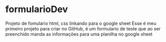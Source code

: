 # formularioDev
Projeto de fomulario html, css linkando para o google sheet
Esse é meu primeiro projeto para criar no GitHub, é um formulario de teste que ao ser preenchido manda as informações para uma planilha no google sheet
